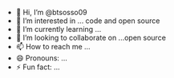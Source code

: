 - 👋 Hi, I’m @btsosso09
- 👀 I’m interested in ... code and open source
- 🌱 I’m currently learning ...
- 💞️ I’m looking to collaborate on ...open source
- 📫 How to reach me ...
- 😄 Pronouns: ...
- ⚡ Fun fact: ...

<!---
btsosso09/btsosso09 is a ✨ special ✨ repository because its `README.md` (this file) appears on your GitHub profile.
You can click the Preview link to take a look at your changes.
--->
